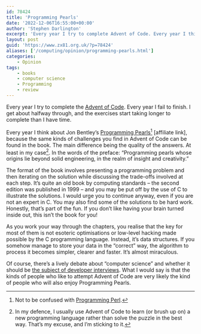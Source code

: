 ```yaml
---
id: 78424
title: 'Programming Pearls'
date: '2022-12-06T16:55:00+00:00'
author: 'Stephen Darlington'
excerpt: 'Every year I try to complete Advent of Code. Every year I think about Programming Pearls.'
layout: post
guid: 'https://www.zx81.org.uk/?p=78424'
aliases: ['/computing/opinion/programming-pearls.html']
categories:
    - Opinion
tags:
    - books
    - computer science
    - Programming
    - review
---
```


Every year I try to complete the [Advent of Code](https://www.adventofcode.com). Every year I fail to finish. I get about halfway through, and the exercises start taking longer to complete than I have time.

Every year I think about Jon Bentley’s [Programming Pearls](https://amzn.to/3H93k8l)[^1] [affiliate link], because the same kinds of challenges you find in Advent of Code can be found in the book. The main difference being the quality of the answers. At least in my case[^2]. In the words of the preface: “Programming pearls whose origins lie beyond solid engineering, in the realm of insight and creativity.”

The format of the book involves presenting a programming problem and then iterating on the solution while discussing the trade-offs involved at each step. It’s quite an old book by computing standards – the second edition was published in 1999 – and you may be put off by the use of C to illustrate the solutions. I would urge you to continue anyway, even if you are not an expert in C. You may also find some of the solutions to be hard work. Honestly, that’s part of the fun. If you don’t like having your brain turned inside out, this isn’t the book for you!

As you work your way through the chapters, you realise that the key for most of them is not esoteric optimisations or low-level hacking made possible by the C programming language. Instead, it’s data structures. If you somehow manage to store your data in the “correct” way, the algorithm to process it becomes simpler, clearer and faster. It’s almost miraculous.

Of course, there’s a lively debate about “computer science” and whether it should be [the subject of developer interviews](/computing/opinion/what-do-you-know.html). What I would say is that the kinds of people who like to attempt Advent of Code are very likely the kind of people who will also enjoy Programming Pearls.

[^1]: Not to be confused with [Programming Perl](/computing/opinion/eight-best-computer-books.html).

[^2]: In my defence, I usually use Advent of Code to learn (or brush up on) a new programming language rather than solve the puzzle in the best way. That’s my excuse, and I’m sticking to it.
